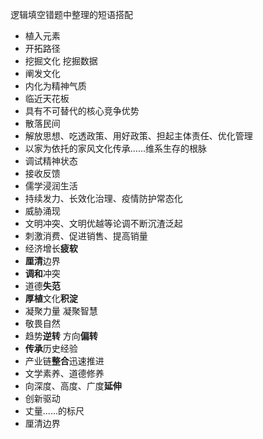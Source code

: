 







逻辑填空错题中整理的短语搭配

* 植入元素
* 开拓路径
* 挖掘文化 挖掘数据
* 阐发文化
* 内化为精神气质
* 临近天花板
* 具有不可替代的核心竞争优势
* 散落民间
* 解放思想、吃透政策、用好政策、担起主体责任、优化管理
* 以家为依托的家风文化传承......维系生存的根脉
* 调试精神状态
* 接收反馈
* 儒学浸润生活
* 持续发力、长效化治理、疫情防护常态化
* 威胁涌现
* 文明冲突、文明优越等论调不断沉渣泛起
* 刺激消费、促进销售、提高销量
* 经济增长**疲软**
* **厘清**边界
* **调和**冲突
* 道德**失范**
* **厚植**文化**积淀**
* 凝聚力量 凝聚智慧
* 敬畏自然
* 趋势**逆转** 方向**偏转**
* **传承**历史经验
* 产业链**整合**迅速推进
* 文学素养、道德修养
* 向深度、高度、广度**延伸**
* 创新驱动
* 丈量......的标尺
* 厘清边界

